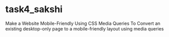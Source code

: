 # task4_sakshi
Make a Website Mobile-Friendly Using CSS Media Queries To Convert an existing desktop-only page to a mobile-friendly layout using media  queries
